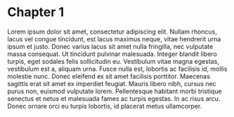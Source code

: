 Chapter 1
=========

Lorem ipsum dolor sit amet, consectetur adipiscing elit. Nullam rhoncus, lacus vel congue tincidunt, est lacus maximus neque, vitae hendrerit urna ipsum et justo. Donec varius lacus sit amet nulla fringilla, nec vulputate massa consequat. Ut tincidunt pulvinar malesuada. Integer blandit libero turpis, eget sodales felis sollicitudin eu. Vestibulum vitae magna egestas, vestibulum est a, aliquam urna. Fusce nulla est, lobortis ac facilisis id, mollis molestie nunc. Donec eleifend ex sit amet facilisis porttitor. Maecenas sagittis erat sit amet ex imperdiet feugiat. Mauris libero nibh, cursus nec purus non, euismod vulputate lorem. Pellentesque habitant morbi tristique senectus et netus et malesuada fames ac turpis egestas. In ac risus arcu. Donec ornare orci eu turpis lobortis, id placerat metus ullamcorper.
